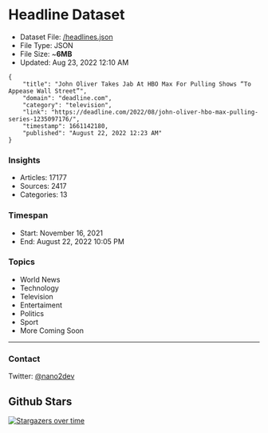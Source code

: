 # Headline Dataset

- Dataset File: [/headlines.json](https://raw.githubusercontent.com/fwd/news/master/headlines.json) 
- File Type: JSON
- File Size: ~**6MB**
- Updated: Aug 23, 2022 12:10 AM

```
{
    "title": "John Oliver Takes Jab At HBO Max For Pulling Shows “To Appease Wall Street”",
    "domain": "deadline.com",
    "category": "television",
    "link": "https://deadline.com/2022/08/john-oliver-hbo-max-pulling-series-1235097176/",
    "timestamp": 1661142180,
    "published": "August 22, 2022 12:23 AM"
}
```

### Insights

- Articles: 17177
- Sources: 2417
- Categories: 13

### Timespan

- Start: November 16, 2021
- End: August 22, 2022 10:05 PM

### Topics

- World News
- Technology
- Television
- Entertaiment
- Politics
- Sport
- More Coming Soon

---

### Contact 

Twitter: [@nano2dev](https://twitter.com/nano2dev)

## Github Stars

[![Stargazers over time](https://starchart.cc/fwd/news.svg)](https://starchart.cc/fwd/news)
	